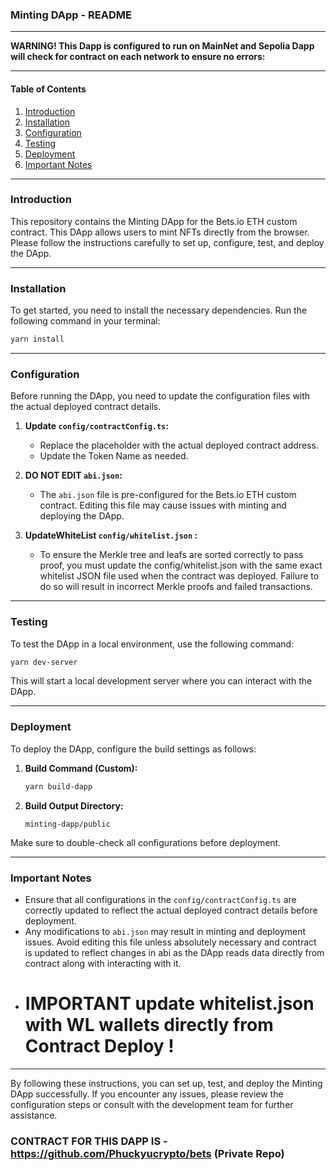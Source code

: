 ### Minting DApp - README

---

**WARNING! This Dapp is configured to run on MainNet and Sepolia Dapp will check for contract on each network to ensure no errors:**

---

#### Table of Contents

1. [Introduction](#introduction)
2. [Installation](#installation)
3. [Configuration](#configuration)
4. [Testing](#testing)
5. [Deployment](#deployment)
6. [Important Notes](#important-notes)

---

### Introduction

This repository contains the Minting DApp for the Bets.io ETH custom contract. This DApp allows users to mint NFTs directly from the browser. Please follow the instructions carefully to set up, configure, test, and deploy the DApp.

---

### Installation

To get started, you need to install the necessary dependencies. Run the following command in your terminal:

```bash
yarn install
```

---

### Configuration

Before running the DApp, you need to update the configuration files with the actual deployed contract details.

1. **Update `config/contractConfig.ts`:**
   - Replace the placeholder with the actual deployed contract address.
   - Update the Token Name as needed.

2. **DO NOT EDIT `abi.json`:**
   - The `abi.json` file is pre-configured for the Bets.io ETH custom contract. Editing this file may cause issues with minting and deploying the DApp.

3. **UpdateWhiteList `config/whitelist.json` :**
   - To ensure the Merkle tree and leafs are sorted correctly to pass proof, you must update the config/whitelist.json with the same exact whitelist JSON file used when the contract was deployed. Failure to do so will result in incorrect Merkle proofs and failed transactions.

---

### Testing

To test the DApp in a local environment, use the following command:

```bash
yarn dev-server
```

This will start a local development server where you can interact with the DApp.

---

### Deployment

To deploy the DApp, configure the build settings as follows:

1. **Build Command (Custom):**

   ```bash
   yarn build-dapp
   ```

2. **Build Output Directory:**

   ```text
   minting-dapp/public
   ```

Make sure to double-check all configurations before deployment.

---

### Important Notes

- Ensure that all configurations in the `config/contractConfig.ts` are correctly updated to reflect the actual deployed contract details before deployment.
- Any modifications to `abi.json` may result in minting and deployment issues. Avoid editing this file unless absolutely necessary and contract is updated to reflect changes in abi as the DApp reads data directly from contract along with interacting with it.
- # IMPORTANT update whitelist.json with WL wallets directly from Contract Deploy !

---

By following these instructions, you can set up, test, and deploy the Minting DApp successfully. If you encounter any issues, please review the configuration steps or consult with the development team for further assistance.

### CONTRACT FOR THIS DAPP IS - https://github.com/Phuckyucrypto/bets (Private Repo)
```